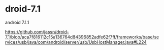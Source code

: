 # droid-7.1
android 7.1.1

https://github.com/jassn/droid-7.1/blob/aca7f816112c15a136764d84396852adfe62f7ff/frameworks/base/services/usb/java/com/android/server/usb/UsbHostManager.java#L224

